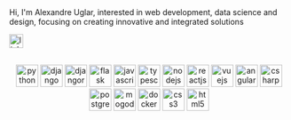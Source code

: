 ##

<p align="left">Hi, I'm Alexandre Uglar, interested in web development, data science and design, focusing on creating innovative and integrated solutions</p>
<div align="left">
  <a href="https://www.linkedin.com/in/alexandre-uglar/"><img src="https://img.shields.io/static/v1?message=LinkedIn&logo=linkedin&label=&color=0077B5&logoColor=white&labelColor=&style=for-the-badge" height="25" alt="linkedin logo"  /> </a>
</div>

##

<div align="center">   
  <img src="https://cdn.jsdelivr.net/gh/devicons/devicon@latest/icons/python/python-original-wordmark.svg" height="40" alt="python logo"  />
  <img src="https://cdn.jsdelivr.net/gh/devicons/devicon@latest/icons/django/django-plain-wordmark.svg" height="40" alt="django logo"  />
  <img src="https://cdn.jsdelivr.net/gh/devicons/devicon@latest/icons/djangorest/djangorest-original-wordmark.svg" height="40" alt="djangorest logo"  />
  <img src="https://cdn.jsdelivr.net/gh/devicons/devicon@latest/icons/flask/flask-original-wordmark.svg" height="40" alt="flask logo"  />
  <img src="https://cdn.jsdelivr.net/gh/devicons/devicon@latest/icons/javascript/javascript-plain.svg" height="40" alt="javascript logo"  />
  <img src="https://cdn.jsdelivr.net/gh/devicons/devicon@latest/icons/typescript/typescript-plain.svg" height="40" alt="typescript logo"  />
  <img src="https://cdn.jsdelivr.net/gh/devicons/devicon@latest/icons/nodejs/nodejs-plain-wordmark.svg" height="40" alt="nodejs logo"  />
  <img src="https://cdn.jsdelivr.net/gh/devicons/devicon@latest/icons/react/react-original-wordmark.svg" height="40" alt="reactjs logo"  />
  <img src="https://cdn.jsdelivr.net/gh/devicons/devicon@latest/icons/vuejs/vuejs-original-wordmark.svg" height="40" alt="vuejs logo"  />
  <img src="https://cdn.jsdelivr.net/gh/devicons/devicon@latest/icons/angularjs/angularjs-plain.svg" height="40" alt="angularjs logo"  />
  <img src="https://cdn.jsdelivr.net/gh/devicons/devicon@latest/icons/csharp/csharp-plain.svg" height="40" alt="csharp logo"  />
  <img src="https://cdn.jsdelivr.net/gh/devicons/devicon@latest/icons/postgresql/postgresql-plain-wordmark.svg" height="40" alt="postgresql logo"  />
  <img src="https://cdn.jsdelivr.net/gh/devicons/devicon@latest/icons/mongodb/mongodb-plain-wordmark.svg" height="40" alt="mogodb logo"  />
  <img src="https://cdn.jsdelivr.net/gh/devicons/devicon@latest/icons/docker/docker-plain-wordmark.svg" height="40" alt="docker logo"  />
  <img src="https://cdn.jsdelivr.net/gh/devicons/devicon@latest/icons/css3/css3-plain-wordmark.svg" height="40" alt="css3 logo"  />
  <img src="https://cdn.jsdelivr.net/gh/devicons/devicon@latest/icons/html5/html5-plain-wordmark.svg" height="40" alt="html5 logo"  />
</div>

###
 <!--
<h3 align="left">🔥   My Stats :</h3>

###

<div align="center">
  <img src="https://streak-stats.demolab.com?user=acuglar&locale=en&mode=daily&theme=dark&hide_border=false&border_radius=5&order=3" height="220" alt="streak graph"  />
</div>
-->
###
